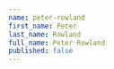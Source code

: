 ```yaml
---
name: peter-rowland
first_name: Peter
last_name: Rowland
full_name: Peter Rowland
published: false
---
```


